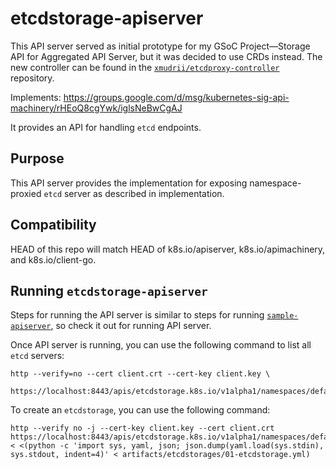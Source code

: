# etcdstorage-apiserver

This API server served as initial prototype for my GSoC Project—Storage API for Aggregated API Server, but it was decided to use CRDs instead. The new controller can be found in the [`xmudrii/etcdproxy-controller`](https://github.com/xmudrii/etcdproxy-controller) repository.

Implements: https://groups.google.com/d/msg/kubernetes-sig-api-machinery/rHEoQ8cgYwk/iglsNeBwCgAJ

It provides an API for handling `etcd` endpoints.

## Purpose

This API server provides the implementation for exposing namespace-proxied `etcd` server as described in implementation.

## Compatibility

HEAD of this repo will match HEAD of k8s.io/apiserver, k8s.io/apimachinery, and k8s.io/client-go.

## Running `etcdstorage-apiserver`

Steps for running the API server is similar to steps for running [`sample-apiserver`](https://github.com/kubernetes/sample-apiserver#running-it-stand-alone), so check it out for running API server.

Once API server is running, you can use the following command to list all `etcd` servers:

```
http --verify=no --cert client.crt --cert-key client.key \
        https://localhost:8443/apis/etcdstorage.k8s.io/v1alpha1/namespaces/default/etcdstorages
```

To create an `etcdstorage`, you can use the following command:

```
http --verify no -j --cert-key client.key --cert client.crt https://localhost:8443/apis/etcdstorage.k8s.io/v1alpha1/namespaces/default/flunders < <(python -c 'import sys, yaml, json; json.dump(yaml.load(sys.stdin), sys.stdout, indent=4)' < artifacts/etcdstorages/01-etcdstorage.yml)
```
